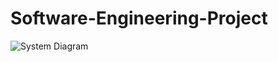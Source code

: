 # Software-Engineering-Project

![System Diagram](https://github.com/user-attachments/assets/3a467c8b-9926-44a0-9176-788c9ee614fa)
